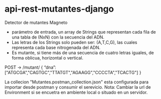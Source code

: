 # api-rest-mutantes-django
Detector de mutantes Magneto


- parámetro de entrada, un array de Strings que representan cada fila de una tabla de (NxN) con la secuencia del ADN. 
- Las letras de los Strings solo pueden ser: (A,T,C,G), las cuales representa cada base nitrogenada del ADN.
- Es mutante, si tiene más de una secuencia de cuatro letras iguales, de forma oblicua, horizontal o vertical.
 
POST → /mutant/
{ 
  “dna”:["ATGCGA","CAGTGC","TTATGT","AGAAGG","CCCCTA","TCACTG"] 
}

La collecion "Mutantes.postman_collection.json" esta configurada para importar desde postman y consumir el serevicio. 
Nota: Cambiar la url de Environment si se encuetra en ambiente local o situado en un servidor.
